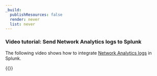 ```yaml
---
_build:
  publishResources: false
  render: never
  list: never
---
```


### Video tutorial: Send Network Analytics logs to Splunk

The following video shows how to integrate [Network Analytics logs](/logs/reference/log-fields/account/network_analytics_logs/) in Splunk.

{{<stream video_id="745f65f9f4e29506842f9b44243c545c">}}